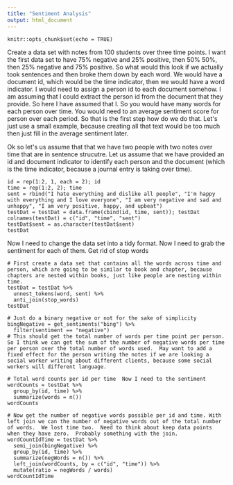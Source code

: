 ```yaml
---
title: "Sentiment Analysis"
output: html_document
---
```


```{r setup, include=FALSE}
knitr::opts_chunk$set(echo = TRUE)
```
Create a data set with notes from 100 students over three time points.  I want the first data set to have 75% negative and 25% positive, then 50% 50%, then 25% negative and 75% positive.  So what would this look if we actually took sentences and then broke them down by each word.  We would have a document id, which would be the time indicator, then we would have a word indicator.  I would need to assign a person id to each document somehow.  I am assuming that I could extract the person id from the document that they provide.  So here I have assumed that I.  So you would have many words for each person over time.  You would need to an average sentiment score for person over each period.  So that is the first step how do we do that.  Let's just use a small example, because creating all that text would be too much then just fill in the average sentiment later.

Ok so let's us assume that that we have two people with two notes over time that are in sentence strucutre.  Let us assume that we have provided an id and document indicator to identify each person and the document (which is the time indicator, because a journal entry is taking over time).
```{r}
id = rep(1:2, 1, each = 2); id
time = rep(1:2, 2); time
sent = rbind("I hate everything and dislike all people", "I'm happy with everything and I love everyone", "I am very negative and sad and unhappy", "I am very positive, happy, and upbeat") 
testDat = testDat = data.frame(cbind(id, time, sent)); testDat
colnames(testDat) = c("id", "time", "sent")
testDat$sent = as.character(testDat$sent)
testDat
```
Now I need to change the data set into a tidy format.  Now I need to grab the sentiment for each of them.  Get rid of stop words  
```{r}
# First create a data set that contains all the words across time and person, which are going to be similar to book and chapter, because chapters are nested within books, just like people are nesting within time.  
testDat = testDat %>%
  unnest_tokens(word, sent) %>%
  anti_join(stop_words)
testDat

# Just do a binary negative or not for the sake of simplicity
bingNegative = get_sentiments("bing") %>%
  filter(sentiment == "negative")
# This should get the total number of words per time point per person.  So I think we can get the sum of the number of negative words per time per person over the total number of words used.  May want to add a fixed effect for the person writing the notes if we are looking a social worker writing about different clients, because some social workers will different language. 

# Total word counts per id per time  Now I need to the sentiment
wordCounts = testDat %>%
  group_by(id, time) %>%
  summarize(words = n())
wordCounts

# Now get the number of negative words possible per id and time. With left join we can the number of negative words out of the total number of words.  We lost time two.  Need to think about keep data points when they have zero.  Probably something with the join.
wordCountIdTime = testDat %>%
  semi_join(bingNegative) %>%
  group_by(id, time) %>%
  summarize(negWords = n()) %>%
  left_join(wordCounts, by = c("id", "time")) %>%
  mutate(ratio = negWords / words) 
wordCountIdTime

```
